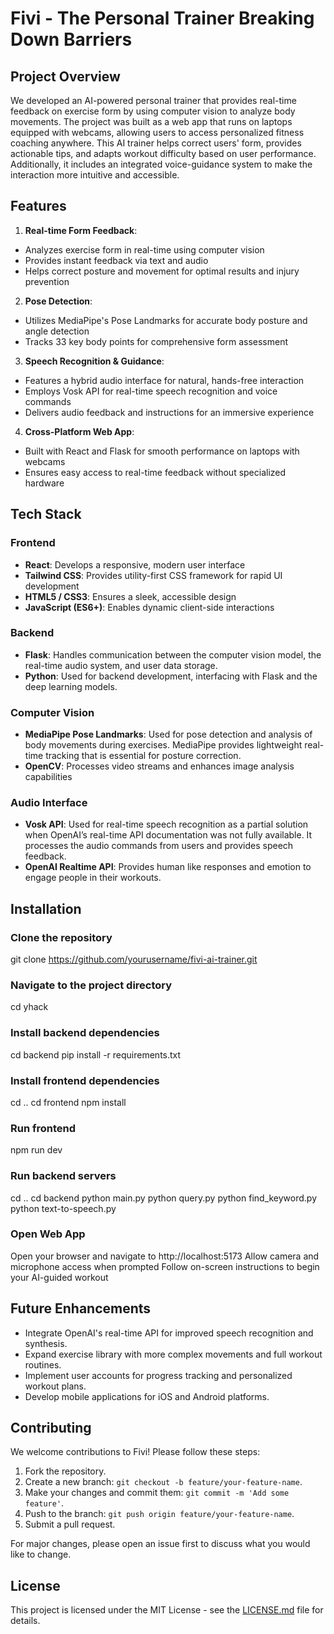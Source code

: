 # Fivi - The Personal Trainer Breaking Down Barriers

## Project Overview
We developed an AI-powered personal trainer that provides real-time feedback on exercise form by using computer vision to analyze body movements. The project was built as a web app that runs on laptops equipped with webcams, allowing users to access personalized fitness coaching anywhere. This AI trainer helps correct users' form, provides actionable tips, and adapts workout difficulty based on user performance. Additionally, it includes an integrated voice-guidance system to make the interaction more intuitive and accessible.

## Features
1. **Real-time Form Feedback**: 
- Analyzes exercise form in real-time using computer vision
- Provides instant feedback via text and audio
- Helps correct posture and movement for optimal results and injury prevention
2. **Pose Detection**: 
- Utilizes MediaPipe's Pose Landmarks for accurate body posture and angle detection
- Tracks 33 key body points for comprehensive form assessment
3. **Speech Recognition & Guidance**:
- Features a hybrid audio interface for natural, hands-free interaction
- Employs Vosk API for real-time speech recognition and voice commands
- Delivers audio feedback and instructions for an immersive experience
4. **Cross-Platform Web App**:
- Built with React and Flask for smooth performance on laptops with webcams
- Ensures easy access to real-time feedback without specialized hardware

## Tech Stack

### Frontend
- **React**: Develops a responsive, modern user interface
- **Tailwind CSS**: Provides utility-first CSS framework for rapid UI development
- **HTML5 / CSS3**: Ensures a sleek, accessible design
- **JavaScript (ES6+)**: Enables dynamic client-side interactions

### Backend
- **Flask**: Handles communication between the computer vision model, the real-time audio system, and user data storage.
- **Python**: Used for backend development, interfacing with Flask and the deep learning models.

### Computer Vision
- **MediaPipe Pose Landmarks**: Used for pose detection and analysis of body movements during exercises. MediaPipe provides lightweight real-time tracking that is essential for posture correction.
- **OpenCV**: Processes video streams and enhances image analysis capabilities
  
### Audio Interface
- **Vosk API**: Used for real-time speech recognition as a partial solution when OpenAI’s real-time API documentation was not fully available. It processes the audio commands from users and provides speech feedback.
- **OpenAI Realtime API**: Provides human like responses and emotion to engage people in their workouts.

## Installation

### Clone the repository
git clone https://github.com/yourusername/fivi-ai-trainer.git

### Navigate to the project directory
cd yhack

### Install backend dependencies
cd backend
pip install -r requirements.txt

### Install frontend dependencies
cd ..
cd frontend
npm install

### Run frontend
npm run dev

### Run backend servers
cd .. 
cd backend
python main.py
python query.py
python find_keyword.py
python text-to-speech.py

### Open Web App
Open your browser and navigate to http://localhost:5173
Allow camera and microphone access when prompted
Follow on-screen instructions to begin your AI-guided workout

## Future Enhancements

- Integrate OpenAI's real-time API for improved speech recognition and synthesis.
- Expand exercise library with more complex movements and full workout routines.
- Implement user accounts for progress tracking and personalized workout plans.
- Develop mobile applications for iOS and Android platforms.

## Contributing

We welcome contributions to Fivi! Please follow these steps:

1. Fork the repository.
2. Create a new branch: `git checkout -b feature/your-feature-name`.
3. Make your changes and commit them: `git commit -m 'Add some feature'`.
4. Push to the branch: `git push origin feature/your-feature-name`.
5. Submit a pull request.

For major changes, please open an issue first to discuss what you would like to change.

## License

This project is licensed under the MIT License - see the [LICENSE.md](LICENSE.md) file for details.

